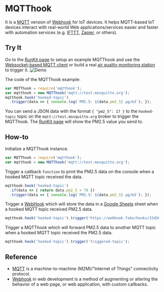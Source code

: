 # MQTThook
It is a [MQTT][mqtt] version of [Webhook][webhook] for IoT devices. It helps MQTT-based IoT devices interact with real-world Web applications/services easier and faster with automation services (e.g. [IFTTT][ifttt], [Zapier][zapier], or others).

## Try It
Go to the [RunKit page][mqtthook-example] to setup an example MQTThook and use the [Websocket-based MQTT client][mqtt-client] or build a real [air quality monitoring station][air-quality-monitoring-station] to trigger it.
![Demo](./images/demo.gif)

The code of the MQTThook example:
```js
var MQTThook = require('mqtthook');
var mqtthook = new MQTThook('mqtt://test.mosquitto.org');
mqtthook.hook('hooked-topic')
  .trigger(data => { console.log(`PM2.5: ${data.pm2_5} μg/m3`); });
```

You can send a JSON data with the format `{ "pm2_5": 17 }` to the `hooked-topic` topic on the `mqtt://test.mosquitto.org` broker to trigger the MQTThook. The [RunKit page][mqtthook-example] will show the PM2.5 value you send to.

## How-to
Initialize a MQTThook instance.
```js
var MQTThook = require('mqtthook');
var mqtthook = new MQTThook('mqtt://test.mosquitto.org');
```

Trigger a callback `function` to print the PM2.5 data on the console when a hooked MQTT topic received the data.
```js
mqtthook.hook('hooked-topic')
  .if(data => { return data.pm2_5 > 70 })
  .trigger(data => { console.log(`PM2.5: ${data.pm2_5} μg/m3`); });
```

Trigger a [WebHook][webhook] which will store the data in a [Google Sheets][google-sheets] sheet when a hooked MQTT topic received PM2.5 data.
```js
mqtthook.hook('hooked-topic').trigger('https://webhook.fake/hooks/3345678');
```

Trigger a MQTThook which will forward PM2.5 data to another MQTT topic when a hooked MQTT topic received the PM2.5 data.
```js
mqtthook.hook('hooked-topic').trigger('triggered-topic');
```

## Reference
- [MQTT][mqtt] is a machine-to-machine (M2M)/"Internet of Things" connectivity protocol.
- [Webhook][webhook] in web development is a method of augmenting or altering the behavior of a web page, or web application, with custom callbacks.

[webhook]: https://en.wikipedia.org/wiki/Webhook
[mqtt]: http://mqtt.org
[ifttt]: https://ifttt.com
[zapier]: https://zapier.com
[google-sheets]: https://www.google.com/intl/en/sheets/about/
[mqtthook-example]: https://goo.gl/abgsTZ
[mqtt-client]: http://www.hivemq.com/demos/websocket-client
[air-quality-monitoring-station]: https://github.com/evanxd/air-quality-monitoring-station
